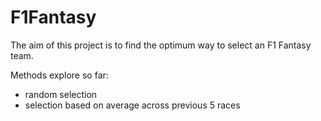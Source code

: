 # F1Fantasy
The aim of this project is to find the optimum way to select an F1 Fantasy team.

Methods explore so far:
* random selection
* selection based on average across previous 5 races
